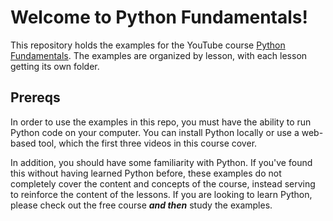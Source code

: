 # Welcome to Python Fundamentals! #

This repository holds the examples for the YouTube course [Python Fundamentals](https://www.youtube.com/playlist?list=PL4DfT1CdxInGGiYHxlszhbbN1dBzDacZ8). The examples are organized by lesson, with each lesson getting its own folder.

## Prereqs ##

In order to use the examples in this repo, you must have the ability to run Python code on your computer. You can install Python locally or use a web-based tool, which the first three videos in this course cover.

In addition, you should have some familiarity with Python. If you've found this without having learned Python before, these examples do not completely cover the content and concepts of the course, instead serving to reinforce the content of the lessons. If you are looking to learn Python, please check out the free course _**and then**_ study the examples.